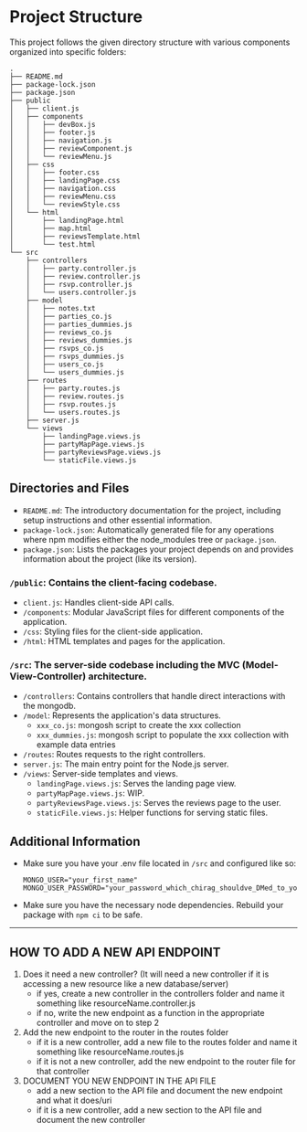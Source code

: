 # Project Structure

This project follows the given directory structure with various components organized into specific folders:
```
.
├── README.md
├── package-lock.json
├── package.json
├── public
│   ├── client.js
│   ├── components
│   │   ├── devBox.js
│   │   ├── footer.js
│   │   ├── navigation.js
│   │   ├── reviewComponent.js
│   │   └── reviewMenu.js
│   ├── css
│   │   ├── footer.css
│   │   ├── landingPage.css
│   │   ├── navigation.css
│   │   ├── reviewMenu.css
│   │   └── reviewStyle.css
│   └── html
│       ├── landingPage.html
│       ├── map.html
│       ├── reviewsTemplate.html
│       └── test.html
└── src
    ├── controllers
    │   ├── party.controller.js
    │   ├── review.controller.js
    │   ├── rsvp.controller.js
    │   └── users.controller.js
    ├── model
    │   ├── notes.txt
    │   ├── parties_co.js
    │   ├── parties_dummies.js
    │   ├── reviews_co.js
    │   ├── reviews_dummies.js
    │   ├── rsvps_co.js
    │   ├── rsvps_dummies.js
    │   ├── users_co.js
    │   └── users_dummies.js
    ├── routes
    │   ├── party.routes.js
    │   ├── review.routes.js
    │   ├── rsvp.routes.js
    │   └── users.routes.js
    ├── server.js
    └── views
        ├── landingPage.views.js
        ├── partyMapPage.views.js
        ├── partyReviewsPage.views.js
        └── staticFile.views.js
```

## Directories and Files

- `README.md`: The introductory documentation for the project, including setup instructions and other essential information.
- `package-lock.json`: Automatically generated file for any operations where npm modifies either the node_modules tree or `package.json`.
- `package.json`: Lists the packages your project depends on and provides information about the project (like its version).

### `/public`: Contains the client-facing codebase.

- `client.js`: Handles client-side API calls.
- `/components`: Modular JavaScript files for different components of the application.
- `/css`: Styling files for the client-side application.
- `/html`: HTML templates and pages for the application.

### `/src`: The server-side codebase including the MVC (Model-View-Controller) architecture.

- `/controllers`: Contains controllers that handle direct interactions with the mongodb.
- `/model`: Represents the application's data structures.
  - `xxx_co.js`: mongosh script to create the xxx collection
  - `xxx_dummies.js`: mongosh script to populate the xxx collection with example data entries
- `/routes`: Routes requests to the right controllers.
- `server.js`: The main entry point for the Node.js server.
- `/views`: Server-side templates and views.
  - `landingPage.views.js`: Serves the landing page view.
  - `partyMapPage.views.js`: WIP.
  - `partyReviewsPage.views.js`: Serves the reviews page to the user.
  - `staticFile.views.js`: Helper functions for serving static files.

## Additional Information

- Make sure you have your .env file located in `/src` and configured like so:
    ```
    MONGO_USER="your_first_name"
    MONGO_USER_PASSWORD="your_password_which_chirag_shouldve_DMed_to_you_on_discord"
    ```
- Make sure you have the necessary node dependencies. Rebuild your package with `npm ci` to be safe.

------------------------------
HOW TO ADD A NEW API ENDPOINT
------------------------------

1. Does it need a new controller? (It will need a new controller if it is accessing a new resource like a  new database/server)
    - if yes, create a new controller in the controllers folder and name it something like resourceName.controller.js
    - if no, write the new endpoint as a function in the appropriate controller and move on to step 2
2.  Add the new endpoint to the router in the routes folder
    - if it is a new controller, add a new file to the routes folder and name it something like resourceName.routes.js
    - if it is not a new controller, add the new endpoint to the router file for that controller
3. DOCUMENT YOU NEW ENDPOINT IN THE API FILE
    - add a new section to the API file and document the new endpoint and what it does/uri
    - if it is a new controller, add a new section to the API file and document the new controller